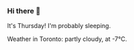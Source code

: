 ### Hi there :wave:

It's Thursday! I'm probably sleeping.

Weather in Toronto: partly cloudy, at -7°C.
